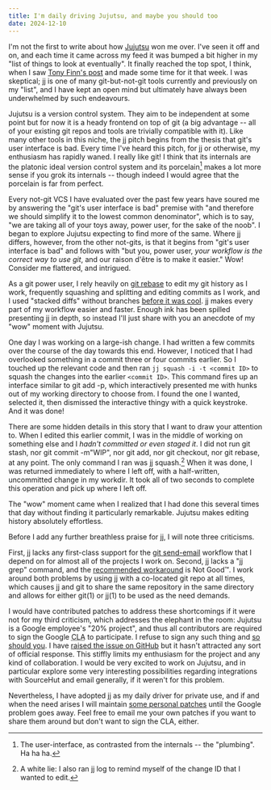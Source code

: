 ```yaml
---
title: I'm daily driving Jujutsu, and maybe you should too
date: 2024-12-10
---
```


I'm not the first to write about how [Jujutsu][0] won me over. I've seen it off
and on, and each time it came across my feed it was bumped a bit higher in my
"list of things to look at eventually". It finally reached the top spot, I
think, when I saw [Tony Finn's post][1] and made some time for it that week. I
was skeptical; jj is one of many git-but-not-git tools currently and previously
on my "list", and I have kept an open mind but ultimately have always been
underwhelmed by such endeavours.

[0]: https://martinvonz.github.io/jj/latest/
[1]: https://tonyfinn.com/blog/jj/

Jujutsu is a version control system. They aim to be independent at some point
but for now it is a heady frontend on top of git (a big advantage -- all of your
existing git repos and tools are trivially compatible with it). Like many other
tools in this niche, the jj pitch begins from the thesis that git's user
interface is bad. Every time I've heard this pitch, for jj or otherwise, my
enthusiasm has rapidly waned. I really like git! I think that its internals are
the platonic ideal version control system and its porcelain[^porcelain] makes a
lot more sense if you grok its internals -- though indeed I would agree that the
porcelain is far from perfect.

[^porcelain]: The user-interface, as contrasted from the internals -- the "plumbing". Ha ha ha.

Every not-git VCS I have evaluated over the past few years have soured me by
answering the "git's user interface is bad" premise with "and therefore we
should simplify it to the lowest common denominator", which is to say, "we are
taking all of your toys away, power user, for the sake of the noob". I began to
explore Jujutsu expecting to find more of the same. Where
<abbr title="Jujutsu">jj</abbr> differs, however, from the other not-gits, is
that it begins from "git's user interface is bad" and follows with "but you,
power user, *your workflow is the correct way to use git*, and our raison d'être
is to make it easier." Wow! Consider me flattered, and intrigued.

As a git power user, I rely heavily on [git rebase] to edit my git history as I
work, frequently squashing and splitting and editing commits as I work, and I
used "stacked diffs" without branches [before it was cool][previously]. jj makes
every part of my workflow easier and faster. Enough ink has been spilled
presenting jj in depth, so instead I'll just share with you an anecdote of
my "wow" moment with Jujutsu.

[git rebase]: https://git-rebase.io
[previously]: https://drewdevault.com/2020/04/06/My-weird-branchless-git-workflow.html

One day I was working on a large-ish change. I had written a few commits over
the course of the day towards this end. However, I noticed that I had overlooked
something in a commit three or four commits earlier. So I touched up the
relevant code and then ran `jj squash -i -t <commit ID>` to squash the changes
into the earlier `<commit ID>`. This command fires up an interface similar to
git add -p, which interactively presented me with hunks out of my working
directory to choose from. I found the one I wanted, selected it, then dismissed
the interactive thingy with a quick keystroke. And it was done!

There are some hidden details in this story that I want to draw your attention
to. When I edited this earlier commit, I was in the middle of working on
something else and I *hadn't committed or even staged it*. I did not run git
stash, nor git commit -m"WIP", nor git add, nor git checkout, nor git rebase, at
any point. The only command I ran was jj squash.[^log] When it was done, I was
returned immediately to where I left off, with a half-written, uncommitted
change in my workdir. It took all of two seconds to complete this operation and
pick up where I left off.

[^log]: A white lie: I also ran jj log to remind myself of the change ID that I wanted to edit.

The "wow" moment came when I realized that I had done this several times that
day without finding it particularly remarkable. Jujutsu makes editing history
absolutely effortless.

Before I add any further breathless praise for jj, I will note three criticisms.

First, jj lacks any first-class support for the [git send-email][gse] workflow
that I depend on for almost all of the projects I work on. Second, jj lacks a
"jj grep" command, and the [recommended workaround][workaround] is Not Good™. I
work around both problems by using jj with a co-located git repo at all times,
which causes jj and git to share the same repository in the same directory and
allows for either git(1) or jj(1) to be used as the need demands.

[gse]: https://git-send-email.io
[workaround]: https://martinvonz.github.io/jj/latest/git-comparison/#command-equivalence-table

I would have contributed patches to address these shortcomings if it were not
for my third criticism, which addresses the elephant in the room: Jujutsu is a
Google employee's "20% project", and thus all contributors are required to sign
the Google <abbr title="contributor license agreement">CLA</abbr> to
participate. I refuse to sign any such thing and [so should you][cla]. I have
[raised the issue on GitHub][cla discussion] but it hasn't attracted any sort of
official response. This stiffly limits my enthusiasm for the project and any
kind of collaboration. I would be very excited to work on Jujutsu, and in
particular explore some very interesting possibilities regarding integrations
with SourceHut and email generally, if it weren't for this problem.

[cla]: https://drewdevault.com/2023/07/04/Dont-sign-a-CLA-2.html
[cla discussion]: https://github.com/martinvonz/jj/discussions/4849

Nevertheless, I have adopted jj as my daily driver for private use, and if and
when the need arises I will maintain [some personal patches][my tree] until the
Google problem goes away. Feel free to email me your own patches if you want to
share them around but don't want to sign the CLA, either.

[my tree]: https://git.sr.ht/~sircmpwn/jj
